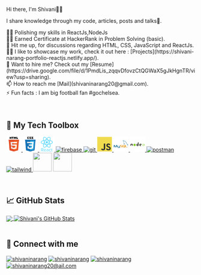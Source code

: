 Hi there, I'm Shivani👩‍💻

I  share knowledge through my code, articles, posts and talks💙️.
<p>
👨‍💻 Polishing my skills in ReactJs,NodeJs<br>
👨‍💻 Earned Certificate at HackerRank in Problem Solving (basic).<br>
 💬 Hit me up, for discussions regarding HTML, CSS, JavaScript and ReactJs.<br>
👨‍💻 I like to showcase my work, check it out here : [Projects](https://shivani-narang-portfolio-reactjs.netlify.app/).<br>
📄 Want to hire me? Check out my [Resume](https://drive.google.com/file/d/1PmdLis_zqqvDfovzCtQGWaX5gJkHgnTR/view?usp=sharing).<br>
📫 How to reach me [Mail](shivaninarang20@gmail.com).<br>
⚡ Fun facts : I am big football fan #gochelsea.<br>
</p>
<br>

## 🧰 My Tech Toolbox

<p>
<p align="left"> <a href="https://www.w3.org/html/" target="_blank">
  <img src="https://raw.githubusercontent.com/devicons/devicon/master/icons/html5/html5-original-wordmark.svg" alt="html5" width="40" height="40"/> </a>
  <a href="https://www.w3schools.com/css/" target="_blank"> <img src="https://raw.githubusercontent.com/devicons/devicon/master/icons/css3/css3-original-wordmark.svg" alt="css3" width="40" height="40"/> </a> <a href="https://reactjs.org/" target="_blank"> 
  <img src="https://raw.githubusercontent.com/devicons/devicon/master/icons/react/react-original-wordmark.svg" alt="react" width="40" height="40"/> </a>
  <a href="https://firebase.google.com/" target="_blank"> <img src="https://www.vectorlogo.zone/logos/firebase/firebase-icon.svg" alt="firebase" width="40" height="40"/>  <a href="https://git-scm.com/" target="_blank"> <img src="https://www.vectorlogo.zone/logos/git-scm/git-scm-icon.svg" alt="git" width="40" height="40"/> </a> <a href="https://developer.mozilla.org/en-US/docs/Web/JavaScript" target="_blank"> <img src="https://raw.githubusercontent.com/devicons/devicon/master/icons/javascript/javascript-original.svg" alt="javascript" width="40" height="40"/> </a>  <a href="https://www.mysql.com/" target="_blank"> <img src="https://raw.githubusercontent.com/devicons/devicon/master/icons/mysql/mysql-original-wordmark.svg" alt="mysql" width="40" height="40"/> </a> <a href="https://nodejs.org" target="_blank"> <img src="https://raw.githubusercontent.com/devicons/devicon/master/icons/nodejs/nodejs-original-wordmark.svg" alt="nodejs" width="40" height="40"/> </a> <a href="https://postman.com" target="_blank"> <img src="https://www.vectorlogo.zone/logos/getpostman/getpostman-icon.svg" alt="postman" width="40" height="40"/> </a>  <a href="https://tailwindcss.com/" target="_blank"> <img src="https://www.vectorlogo.zone/logos/tailwindcss/tailwindcss-icon.svg" alt="tailwind" width="40" height="40"/> </a>
      <img src="https://cdn.jsdelivr.net/gh/devicons/devicon/icons/java/java-original-wordmark.svg"  width="50" height="50"/>
    <img src="https://cdn.jsdelivr.net/gh/devicons/devicon/icons/visualstudio/visualstudio-plain.svg" width="50" height="50"/>

</p>


  </p>
<br>  
 
## &#x1f4c8; GitHub Stats

 <div>
<a href="https://github.com/Shivani-exe/Shivani-exe">
  <img align="center" src="https://github-readme-stats.vercel.app/api/top-langs/?username=Shivani-exe&title_color=ffffff&text_color=c9cacc&icon_color=2bbc8a&bg_color=1d1f21&langs_count=3" />
</a>
<a href="https://github.com/Shivani-exe/Shivani-exe">
  <img align="center" src="https://github-readme-stats.vercel.app/api?username=Shivani-exe&show_icons=true&line_height=27&count_private=true&title_color=ffffff&text_color=c9cacc&icon_color=2bbc8a&bg_color=1d1f21" alt="Shivani's GitHub Stats" />
</a>
</div>
<br>

## 🔗 Connect with me

<a href="https://twitter.com/snarang_exe" target="blank"><img align="center" src="https://raw.githubusercontent.com/rahuldkjain/github-profile-readme-generator/master/src/images/icons/Social/twitter.svg" alt="shivaninarang" height="30" width="40" /></a>
<a href="https://www.linkedin.com/in/shivani-narang-a86298141/" target="blank"><img align="center" src="https://raw.githubusercontent.com/rahuldkjain/github-profile-readme-generator/master/src/images/icons/Social/linked-in-alt.svg" alt="shivaninarang" height="30" width="40" /></a>
<a href="https://instagram.com/shivani.narang._" target="blank"><img align="center" src="https://raw.githubusercontent.com/rahuldkjain/github-profile-readme-generator/master/src/images/icons/Social/instagram.svg" alt="shivaninarang" height="30" width="40" /></a>
<a href="mailto:shivaninarang20@gmail.com" target="blank"><img align="center" src="https://img.icons8.com/color/48/000000/gmail-new.png" alt="shivaninarang20@ail.com" height="40" width="40" /></a>
       
